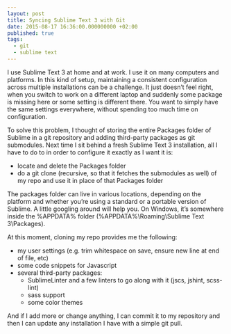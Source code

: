 ```yaml
---
layout: post
title: Syncing Sublime Text 3 with Git
date: 2015-08-17 16:36:00.000000000 +02:00
published: true
tags:
  - git
  - sublime text
---
```


I use Sublime Text 3 at home and at work. I use it on many computers and
platforms. In this kind of setup, maintaining a consistent configuration across
multiple installations can be a challenge. It just doesn’t feel right, when you
switch to work on a different laptop and suddenly some package is missing here
or some setting is different there. You want to simply have the same settings
everywhere, without spending too much time on configuration.

To solve this problem, I thought of storing the entire Packages folder of
Sublime in a git repository and adding third-party packages as git submodules.
Next time I sit behind a fresh Sublime Text 3 installation, all I have to do to
in order to configure it exactly as I want it is:

<ul>
<li>locate and delete the Packages folder</li>
<li>do a git clone (recursive, so that it fetches the submodules as well) of my repo and use it in place of that Packages folder</li>
</ul>

The packages folder can live in various locations, depending on the platform and
whether you’re using a standard or a portable version of Sublime. A little
googling around will help you. On Windows, it’s somewhere inside the %APPDATA%
folder (%APPDATA%\Roaming\Sublime Text 3\Packages).

At this moment, cloning my repo provides me the following:

<ul>
<li>my user settings (e.g. trim whitespace on save, ensure new line at end of file, etc)</li>
<li>some code snippets for Javascript</li>
<li>several third-party packages:
<ul>
<li>SublimeLinter and a few linters to go along with it (jscs, jshint, scss-lint)</li>
<li>sass support</li>
<li>some color themes</li>
</ul>
</li>
</ul>

And if I add more or change anything, I can commit it to my repository and then
I can update any installation I have with a simple git pull.
